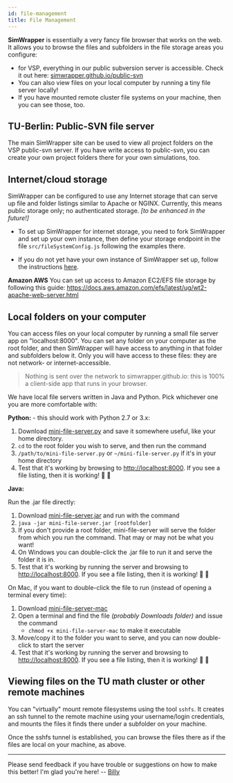 ```yaml
---
id: file-management
title: File Management
---
```


**SimWrapper** is essentially a very fancy file browser that works on the web. It allows you to browse the files and subfolders in the file storage areas you configure:

- for VSP, everything in our public subversion server is accessible. Check it out here: [simwrapper.github.io/public-svn](https://simwrapper.github.io/public-svn)
- You can also view files on your local computer by running a tiny file server locally!
- If you have mounted remote cluster file systems on your machine, then you can see those, too.

## TU-Berlin: Public-SVN file server

The main SimWrapper site can be used to view all project folders on the VSP public-svn server. If you have write access to public-svn, you can create your own project folders there for your own simulations, too.

## Internet/cloud storage

SimWrapper can be configured to use any Internet storage that can serve up file and folder listings similar to Apache or NGINX. Currently, this means public storage only; no authenticated storage. _[to be enhanced in the future!]_

- To set up SimWrapper for internet storage, you need to fork SimWrapper and set up your own instance, then define your storage endpoint in the file `src/fileSystemConfig.js` following the examples there.

- If you do not yet have your own instance of SimWrapper set up, follow the instructions [here](aftersim-installation.md).

**Amazon AWS** You can set up access to Amazon EC2/EFS file storage by following this guide: <https://docs.aws.amazon.com/efs/latest/ug/wt2-apache-web-server.html>

## Local folders on your computer

You can access files on your local computer by running a small file server app on "localhost:8000". You can set any folder on your computer as the root folder, and then SimWrapper will have access to anything in that folder and subfolders below it. Only you will have access to these files: they are not network- or internet-accessible.

> Nothing is sent over the network to simwrapper.github.io: this is 100% a client-side app that runs in your browser.

We have local file servers written in Java and Python. Pick whichever one you are more comfortable with:

**Python:** - this should work with Python 2.7 or 3.x:

1. Download [mini-file-server.py](https://raw.githubusercontent.com/simwrapper/simwrapper/master/scripts/mini-file-server.py) and save it somewhere useful, like your home directory.
2. `cd` to the root folder you wish to serve, and then run the command
3. `/path/to/mini-file-server.py` or `~/mini-file-server.py` if it's in your home directory
4. Test that it's working by browsing to <http://localhost:8000>. If you see a file listing, then it is working! 🎉 🎉

**Java:**

Run the .jar file directly:

1. Download [mini-file-server.jar](https://github.com/simwrapper/mini-file-server/raw/master/bin/mini-file-server.jar) and run with the command
2. `java -jar mini-file-server.jar [rootfolder]`
3. If you don't provide a root folder, mini-file-server will serve the folder from which you run the command. That may or may not be what you want!
4. On Windows you can double-click the .jar file to run it and serve the folder it is in.
5. Test that it's working by running the server and browsing to <http://localhost:8000>. If you see a file listing, then it is working! 🎉 🎉

On Mac, if you want to double-click the file to run (instead of opening a terminal every time):

1. Download [mini-file-server-mac](https://github.com/simwrapper/mini-file-server/raw/master/bin/mini-file-server-mac)
2. Open a terminal and find the file _(probably Downloads folder)_ and issue the command
   - `chmod +x mini-file-server-mac` to make it executable
3. Move/copy it to the folder you want to serve, and you can now double-click to start the server
4. Test that it's working by running the server and browsing to <http://localhost:8000>. If you see a file listing, then it is working! 🎉 🎉

## Viewing files on the TU math cluster or other remote machines

You can "virtually" mount remote filesystems using the tool `sshfs`. It creates an ssh tunnel to the remote machine using your username/login credentials, and mounts the files it finds there under a subfolder on your machine.

Once the sshfs tunnel is established, you can browse the files there as if the files are local on your machine, as above.

---

Please send feedback if you have trouble or suggestions on how to make this better! I'm glad you're here! -- [Billy](https://github.com/billyc)
